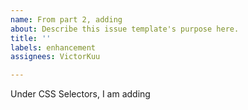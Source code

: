 ```yaml
---
name: From part 2, adding
about: Describe this issue template's purpose here.
title: ''
labels: enhancement
assignees: VictorKuu

---
```


Under CSS Selectors, I am adding
